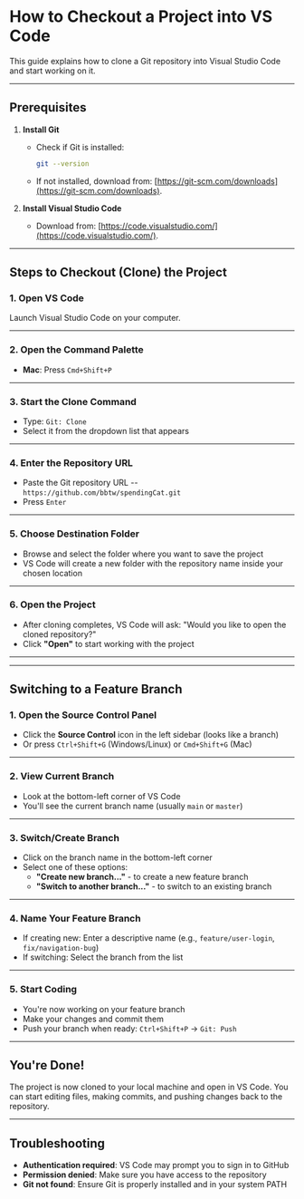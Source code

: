 # How to Checkout a Project into VS Code
This guide explains how to clone a Git repository into Visual Studio Code and start working on it.

---

## Prerequisites
1. **Install Git**  
   - Check if Git is installed:  
     ```bash
     git --version
     ```
   - If not installed, download from: [https://git-scm.com/downloads](https://git-scm.com/downloads).

2. **Install Visual Studio Code**  
   - Download from: [https://code.visualstudio.com/](https://code.visualstudio.com/).

---

## Steps to Checkout (Clone) the Project

### 1. Open VS Code
Launch Visual Studio Code on your computer.

---

### 2. Open the Command Palette
- **Mac**: Press `Cmd+Shift+P`

---

### 3. Start the Clone Command
- Type: `Git: Clone`
- Select it from the dropdown list that appears

---

### 4. Enter the Repository URL
- Paste the Git repository URL -- `https://github.com/bbtw/spendingCat.git`
- Press `Enter`

---

### 5. Choose Destination Folder
- Browse and select the folder where you want to save the project
- VS Code will create a new folder with the repository name inside your chosen location

---

### 6. Open the Project
- After cloning completes, VS Code will ask: "Would you like to open the cloned repository?"
- Click **"Open"** to start working with the project

---

---

## Switching to a Feature Branch

### 1. Open the Source Control Panel
- Click the **Source Control** icon in the left sidebar (looks like a branch)
- Or press `Ctrl+Shift+G` (Windows/Linux) or `Cmd+Shift+G` (Mac)

---

### 2. View Current Branch
- Look at the bottom-left corner of VS Code
- You'll see the current branch name (usually `main` or `master`)

---

### 3. Switch/Create Branch
- Click on the branch name in the bottom-left corner
- Select one of these options:
  - **"Create new branch..."** - to create a new feature branch
  - **"Switch to another branch..."** - to switch to an existing branch

---

### 4. Name Your Feature Branch
- If creating new: Enter a descriptive name (e.g., `feature/user-login`, `fix/navigation-bug`)
- If switching: Select the branch from the list

---

### 5. Start Coding
- You're now working on your feature branch
- Make your changes and commit them
- Push your branch when ready: `Ctrl+Shift+P` → `Git: Push`

---

## You're Done!
The project is now cloned to your local machine and open in VS Code. You can start editing files, making commits, and pushing changes back to the repository.

---

## Troubleshooting
- **Authentication required**: VS Code may prompt you to sign in to GitHub
- **Permission denied**: Make sure you have access to the repository
- **Git not found**: Ensure Git is properly installed and in your system PATH
